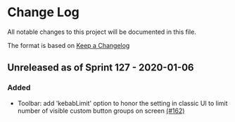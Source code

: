 # Change Log

All notable changes to this project will be documented in this file.

The format is based on [Keep a Changelog](http://keepachangelog.com/en/1.0.0/)

## Unreleased as of Sprint 127 - 2020-01-06

### Added
* Toolbar: add 'kebabLimit' option to honor the setting in classic UI to limit number of visible custom button groups on screen [(#162)](https://github.com/ManageIQ/react-ui-components/pull/162)
